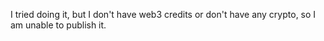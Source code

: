I tried doing it, but I don't have web3 credits or don't have any crypto, so I am unable to publish it.